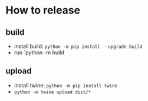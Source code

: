 # How to release

## build
- install build: `python -m pip install --upgrade build`
- run `python -m build

## upload
- install twine: `python -m pip install twine`
- `python -m twine upload dist/*`



